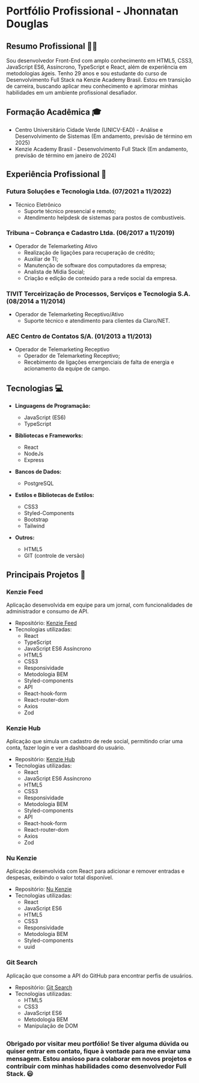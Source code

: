 # Portfólio Profissional - Jhonnatan Douglas

## Resumo Profissional :man_technologist:

Sou desenvolvedor Front-End com amplo conhecimento em HTML5, CSS3, JavaScript ES6, Assíncrono, TypeScript e React, além de experiência em metodologias ágeis. Tenho 29 anos e sou estudante do curso de Desenvolvimento Full Stack na Kenzie Academy Brasil. Estou em transição de carreira, buscando aplicar meu conhecimento e aprimorar minhas habilidades em um ambiente profissional desafiador.

## Formação Acadêmica :mortar_board:

- Centro Universitário Cidade Verde (UNICV-EAD) - Análise e Desenvolvimento de Sistemas (Em andamento, previsão de término em 2025)
- Kenzie Academy Brasil - Desenvolvimento Full Stack (Em andamento, previsão de término em janeiro de 2024)

## Experiência Profissional :briefcase:

### Futura Soluções e Tecnologia Ltda. (07/2021 a 11/2022)

- Técnico Eletrônico
  - Suporte técnico presencial e remoto;
  - Atendimento helpdesk de sistemas para postos de combustíveis.

### Tribuna – Cobrança e Cadastro Ltda. (06/2017 a 11/2019)

- Operador de Telemarketing Ativo
  - Realização de ligações para recuperação de crédito;
  - Auxiliar de TI;
  - Manutenção de software dos computadores da empresa;
  - Analista de Mídia Social;
  - Criação e edição de conteúdo para a rede social da empresa.

### TIVIT Terceirização de Processos, Serviços e Tecnologia S.A. (08/2014 a 11/2014)

- Operador de Telemarketing Receptivo/Ativo
  - Suporte técnico e atendimento para clientes da Claro/NET.

### AEC Centro de Contatos S/A. (01/2013 a 11/2013)

- Operador de Telemarketing Receptivo
  - Operador de Telemarketing Receptivo;
  - Recebimento de ligações emergenciais de falta de energia e acionamento da equipe de campo.

## Tecnologias :computer:

- **Linguagens de Programação:**

  - JavaScript (ES6)
  - TypeScript

- **Bibliotecas e Frameworks:**

  - React
  - NodeJs
  - Express

- **Bancos de Dados:**

  - PostgreSQL

- **Estilos e Bibliotecas de Estilos:**

  - CSS3
  - Styled-Components
  - Bootstrap
  - Tailwind

- **Outros:**
  - HTML5
  - GIT (controle de versão)

## Principais Projetos :rocket:

### Kenzie Feed

Aplicação desenvolvida em equipe para um jornal, com funcionalidades de administrador e consumo de API.

- Repositório: [Kenzie Feed](https://github.com/grupo7-T17/kenzie-feed)
- Tecnologias utilizadas:
  - React
  - TypeScript
  - JavaScript ES6 Assíncrono
  - HTML5
  - CSS3
  - Responsividade
  - Metodologia BEM
  - Styled-components
  - API
  - React-hook-form
  - React-router-dom
  - Axios
  - Zod

### Kenzie Hub

Aplicação que simula um cadastro de rede social, permitindo criar uma conta, fazer login e ver a dashboard do usuário.

- Repositório: [Kenzie Hub](https://github.com/Kenzie-Academy-Brasil-Developers/react-entrega-kenzie-hub_JhonnatanDouglas)
- Tecnologias utilizadas:
  - React
  - JavaScript ES6 Assíncrono
  - HTML5
  - CSS3
  - Responsividade
  - Metodologia BEM
  - Styled-components
  - API
  - React-hook-form
  - React-router-dom
  - Axios
  - Zod

### Nu Kenzie

Aplicação desenvolvida com React para adicionar e remover entradas e despesas, exibindo o valor total disponível.

- Repositório: [Nu Kenzie](https://github.com/Kenzie-Academy-Brasil-Developers/react-entrega-s1-template-nu-kenzie_JhonnatanDouglas)
- Tecnologias utilizadas:
  - React
  - JavaScript ES6
  - HTML5
  - CSS3
  - Responsividade
  - Metodologia BEM
  - Styled-components
  - uuid

### Git Search

Aplicação que consome a API do GitHub para encontrar perfis de usuários.

- Repositório: [Git Search](https://github.com/Kenzie-Academy-Brasil-Developers/gitSearchBase_JhonnatanDouglas)
- Tecnologias utilizadas:
  - HTML5
  - CSS3
  - JavaScript ES6
  - Metodologia BEM
  - Manipulação de DOM

##

### Obrigado por visitar meu portfólio! Se tiver alguma dúvida ou quiser entrar em contato, fique à vontade para me enviar uma mensagem. Estou ansioso para colaborar em novos projetos e contribuir com minhas habilidades como desenvolvedor Full Stack. :smiley:
